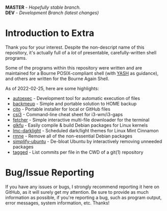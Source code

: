 **MASTER** - _Hopefully stable branch._\
**DEV** - _Development Branch (latest changes)_

# Introduction to Extra

Thank you for your interest. Despite the non-descript name of this repository, it's actually full of a _lot_ of presentable, carefully-written shell programs.

Some of the programs within this repository were written and are maintained for a Bourne POSIX-compliant shell (with [YASH](https://yash.osdn.jp/) as guidance), and others are written for the Bourne Again Shell.

As of 2022-02-25, here are some highlights:

  * [autoexec](source/autoexec) - Development tool for automatic execution of files
  * [backmeup](source/backmeup) - Simple and portable solution to HOME backup
  * [cito](source/cito) - Portable installer for local or GitHub files
  * [csi3](source/csi3) - Command-line cheat sheet for i3-wm/i3-gaps
  * [fetcher](source/fetcher) - Simple interactive multi-file downloader for the terminal
  * [glkfu](source/glkfu) - Easily compile & build Debian packages for Linux kernels
  * [lmc-darklight](source/lmc-darklight) - Scheduled dark/light themes for Linux Mint Cinnamon
  * [rmne](source/rmne) - Remove all of the non-essential Debian packages
  * [simplify-ubuntu](source/simplify-ubuntu) - De-bloat Ubuntu by interactively removing unneeded packages
  * [tagged](source/tagged) - List commits per file in the CWD of a git(1) repository

# Bug/Issue Reporting

If you have any issues or bugs, I strongly recommend reporting it here on GitHub, as it will surely get my attention. Be sure to provide as much information as possible, if you're reporting a bug, such as program output, error messages, system information, etc. Thanks!
